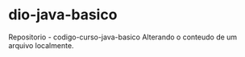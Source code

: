 # dio-java-basico
Repositorio - codigo-curso-java-basico
Alterando o conteudo de um arquivo localmente.

